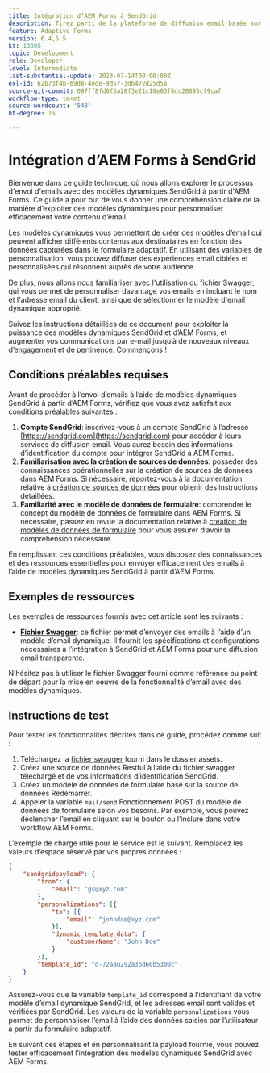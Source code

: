 ```yaml
---
title: Intégration d’AEM Forms à SendGrid
description: Tirez parti de la plateforme de diffusion email basée sur le cloud SengGrid en utilisant AEM Forms.
feature: Adaptive Forms
version: 6.4,6.5
kt: 13605
topic: Development
role: Developer
level: Intermediate
last-substantial-update: 2023-07-14T00:00:00Z
exl-id: 62b73f4b-69d8-4ede-9d57-3d6472d25d5a
source-git-commit: 097ff8fd0f3a28f3e21c10e03f6dc28695cf9caf
workflow-type: tm+mt
source-wordcount: '548'
ht-degree: 1%

---
```


# Intégration d’AEM Forms à SendGrid

Bienvenue dans ce guide technique, où nous allons explorer le processus d&#39;envoi d&#39;emails avec des modèles dynamiques SendGrid à partir d&#39;AEM Forms. Ce guide a pour but de vous donner une compréhension claire de la manière d’exploiter des modèles dynamiques pour personnaliser efficacement votre contenu d’email.

Les modèles dynamiques vous permettent de créer des modèles d’email qui peuvent afficher différents contenus aux destinataires en fonction des données capturées dans le formulaire adaptatif. En utilisant des variables de personnalisation, vous pouvez diffuser des expériences email ciblées et personnalisées qui résonnent auprès de votre audience.

De plus, nous allons nous familiariser avec l&#39;utilisation du fichier Swagger, qui vous permet de personnaliser davantage vos emails en incluant le nom et l&#39;adresse email du client, ainsi que de sélectionner le modèle d&#39;email dynamique approprié.

Suivez les instructions détaillées de ce document pour exploiter la puissance des modèles dynamiques SendGrid et d’AEM Forms, et augmenter vos communications par e-mail jusqu’à de nouveaux niveaux d’engagement et de pertinence. Commençons !

## Conditions préalables requises

Avant de procéder à l’envoi d’emails à l’aide de modèles dynamiques SendGrid à partir d’AEM Forms, vérifiez que vous avez satisfait aux conditions préalables suivantes :

1. **Compte SendGrid**: inscrivez-vous à un compte SendGrid à l’adresse [https://sendgrid.com](https://sendgrid.com) pour accéder à leurs services de diffusion email. Vous aurez besoin des informations d’identification du compte pour intégrer SendGrid à AEM Forms.
1. **Familiarisation avec la création de sources de données**: posséder des connaissances opérationnelles sur la création de sources de données dans AEM Forms. Si nécessaire, reportez-vous à la documentation relative à [création de sources de données](https://experienceleague.adobe.com/docs/experience-manager-learn/forms/ic-web-channel-tutorial/parttwo.html) pour obtenir des instructions détaillées.
1. **Familiarité avec le modèle de données de formulaire**: comprendre le concept du modèle de données de formulaire dans AEM Forms. Si nécessaire, passez en revue la documentation relative à [création de modèles de données de formulaire](https://experienceleague.adobe.com/docs/experience-manager-65/forms/form-data-model/create-form-data-models.html?lang=fr) pour vous assurer d’avoir la compréhension nécessaire.

En remplissant ces conditions préalables, vous disposez des connaissances et des ressources essentielles pour envoyer efficacement des emails à l’aide de modèles dynamiques SendGrid à partir d’AEM Forms.

## Exemples de ressources

Les exemples de ressources fournis avec cet article sont les suivants :

* **[Fichier Swagger](assets/SendGridWithDynamicTemplate.yaml)**: ce fichier permet d’envoyer des emails à l’aide d’un modèle d’email dynamique. Il fournit les spécifications et configurations nécessaires à l’intégration à SendGrid et AEM Forms pour une diffusion email transparente.

N’hésitez pas à utiliser le fichier Swagger fourni comme référence ou point de départ pour la mise en oeuvre de la fonctionnalité d’email avec des modèles dynamiques.

## Instructions de test

Pour tester les fonctionnalités décrites dans ce guide, procédez comme suit :

1. Téléchargez la [fichier swagger](assets/SendGridWithDynamicTemplate.yaml) fourni dans le dossier assets.
2. Créez une source de données Restful à l’aide du fichier swagger téléchargé et de vos informations d’identification SendGrid.
3. Créez un modèle de données de formulaire basé sur la source de données Redémarrer.
4. Appeler la variable `mail/send` Fonctionnement POST du modèle de données de formulaire selon vos besoins. Par exemple, vous pouvez déclencher l’email en cliquant sur le bouton ou l’inclure dans votre workflow AEM Forms.

L’exemple de charge utile pour le service est le suivant. Remplacez les valeurs d’espace réservé par vos propres données :

```json
{
    "sendgridpayload": {
        "from": {
            "email": "gs@xyz.com"
        },
        "personalizations": [{
            "to": [{
                "email": "johndoe@xyz.com"
            }],
            "dynamic_template_data": {
                "customerName": "John Doe"
            }
        }],
        "template_id": "d-72aau292a3bd60b5300c"
    }
}
```

Assurez-vous que la variable `template_id` correspond à l’identifiant de votre modèle d’email dynamique SendGrid, et les adresses email sont valides et vérifiées par SendGrid. Les valeurs de la variable `personalizations` vous permet de personnaliser l’email à l’aide des données saisies par l’utilisateur à partir du formulaire adaptatif.

En suivant ces étapes et en personnalisant la payload fournie, vous pouvez tester efficacement l’intégration des modèles dynamiques SendGrid avec AEM Forms.
